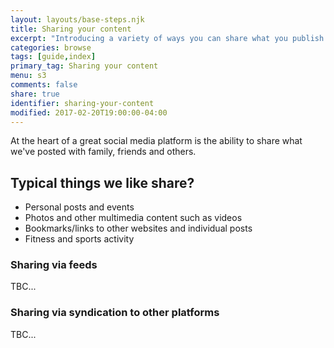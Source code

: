 ```yaml
---
layout: layouts/base-steps.njk
title: Sharing your content
excerpt: "Introducing a variety of ways you can share what you publish with others."
categories: browse
tags: [guide,index]
primary_tag: Sharing your content
menu: s3
comments: false
share: true
identifier: sharing-your-content
modified: 2017-02-20T19:00:00-04:00
---
```

At the heart of a great social media platform is the ability to share what we've posted with family, friends and others.

## Typical things we like share?
- Personal posts and events
- Photos and other multimedia content such as videos
- Bookmarks/links to other websites and individual posts
- Fitness and sports activity

### Sharing via feeds
TBC...

### Sharing via syndication to other platforms
TBC...

